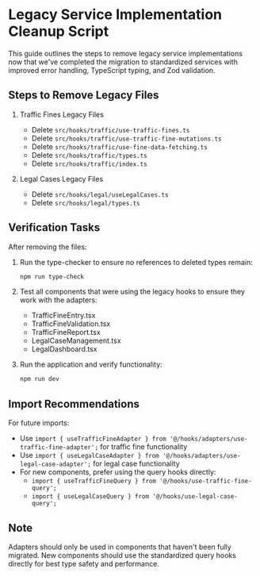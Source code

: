# Legacy Service Implementation Cleanup Script

This guide outlines the steps to remove legacy service implementations now that we've completed
the migration to standardized services with improved error handling, TypeScript typing, and Zod validation.

## Steps to Remove Legacy Files

1. Traffic Fines Legacy Files
   - Delete `src/hooks/traffic/use-traffic-fines.ts`
   - Delete `src/hooks/traffic/use-traffic-fine-mutations.ts`
   - Delete `src/hooks/traffic/use-fine-data-fetching.ts`
   - Delete `src/hooks/traffic/types.ts`
   - Delete `src/hooks/traffic/index.ts`

2. Legal Cases Legacy Files
   - Delete `src/hooks/legal/useLegalCases.ts`
   - Delete `src/hooks/legal/types.ts`

## Verification Tasks

After removing the files:

1. Run the type-checker to ensure no references to deleted types remain:
   ```bash
   npm run type-check
   ```

2. Test all components that were using the legacy hooks to ensure they work with the adapters:
   - TrafficFineEntry.tsx
   - TrafficFineValidation.tsx
   - TrafficFineReport.tsx
   - LegalCaseManagement.tsx
   - LegalDashboard.tsx

3. Run the application and verify functionality:
   ```bash
   npm run dev
   ```

## Import Recommendations

For future imports:

- Use `import { useTrafficFineAdapter } from '@/hooks/adapters/use-traffic-fine-adapter';` for traffic fine functionality
- Use `import { useLegalCaseAdapter } from '@/hooks/adapters/use-legal-case-adapter';` for legal case functionality
- For new components, prefer using the query hooks directly:
  - `import { useTrafficFineQuery } from '@/hooks/use-traffic-fine-query';`
  - `import { useLegalCaseQuery } from '@/hooks/use-legal-case-query';`

## Note

Adapters should only be used in components that haven't been fully migrated. New components
should use the standardized query hooks directly for best type safety and performance.
